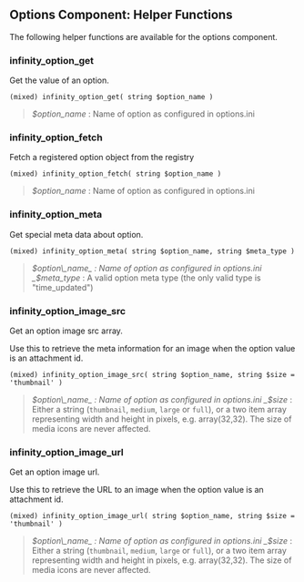 ## Options Component: Helper Functions

The following helper functions are available for the options component.

<ul class="infinity-docs-menu"></ul>

### infinity\_option\_get

Get the value of an option.

	(mixed) infinity_option_get( string $option_name )

> _$option\_name_ : Name of option as configured in options.ini

### infinity\_option\_fetch

Fetch a registered option object from the registry

	(mixed) infinity_option_fetch( string $option_name )

> _$option\_name_ : Name of option as configured in options.ini

### infinity\_option\_meta

Get special meta data about option.

	(mixed) infinity_option_meta( string $option_name, string $meta_type )

> _$option\_name_ : Name of option as configured in options.ini  
> _$meta\_type_ : A valid option meta type (the only valid type is "time_updated")

### infinity\_option\_image\_src

Get an option image src array.

Use this to retrieve the meta information for an image when the option value is an attachment id.

	(mixed) infinity_option_image_src( string $option_name, string $size = 'thumbnail' )

> _$option\_name_ : Name of option as configured in options.ini  
> _$size_ : Either a string (`thumbnail`, `medium`, `large` or `full`), or a two item array
> representing width and height in pixels, e.g. array(32,32). The size of media icons
> are never affected.

### infinity\_option\_image\_url

Get an option image url.

Use this to retrieve the URL to an image when the option value is an attachment id.

	(mixed) infinity_option_image_url( string $option_name, string $size = 'thumbnail' )

> _$option\_name_ : Name of option as configured in options.ini  
> _$size_ : Either a string (`thumbnail`, `medium`, `large` or `full`), or a two item array
> representing width and height in pixels, e.g. array(32,32). The size of media icons
> are never affected.
